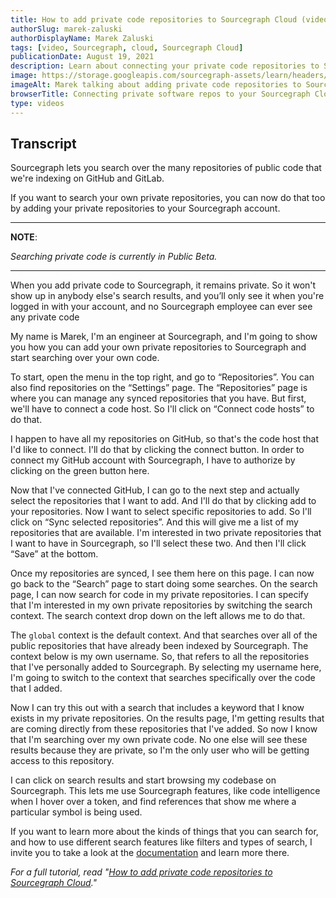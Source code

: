 ```yaml
---
title: How to add private code repositories to Sourcegraph Cloud (video)
authorSlug: marek-zaluski
authorDisplayName: Marek Zaluski
tags: [video, Sourcegraph, cloud, Sourcegraph Cloud]
publicationDate: August 19, 2021
description: Learn about connecting your private code repositories to Sourcegraph Cloud and searching your own code.
image: https://storage.googleapis.com/sourcegraph-assets/learn/headers/how-to-add-private-code-to-sourcegraph-thumbnail.jpg
imageAlt: Marek talking about adding private code repositories to Sourcegraph Cloud.
browserTitle: Connecting private software repos to your Sourcegraph Cloud account
type: videos
---
```


<EmbeddedYoutubeVideo id="f4jEXHn3T74" />

## Transcript

Sourcegraph lets you search over the many repositories of public code that we're indexing on GitHub and GitLab.

If you want to search your own private repositories, you can now do that too by adding your private repositories to your Sourcegraph account.

---

**NOTE**:

_Searching private code is currently in Public Beta._

---

When you add private code to Sourcegraph, it remains private. So it won't show up in anybody else's search results, and you’ll only see it when you're logged in with your account, and no Sourcegraph employee can ever see any private code

My name is Marek, I'm an engineer at Sourcegraph, and I'm going to show you how you can add your own private repositories to Sourcegraph and start searching over your own code.

To start, open the menu in the top right, and go to “Repositories”. You can also find repositories on the “Settings” page. The “Repositories” page is where you can manage any synced repositories that you have. But first, we'll have to connect a code host. So I'll click on “Connect code hosts” to do that.

I happen to have all my repositories on GitHub, so that's the code host that I'd like to connect. I'll do that by clicking the connect button. In order to connect my GitHub account with Sourcegraph, I have to authorize by clicking on the green button here.

Now that I've connected GitHub, I can go to the next step and actually select the repositories that I want to add. And I'll do that by clicking add to your repositories. Now I want to select specific repositories to add. So I'll click on “Sync selected repositories”. And this will give me a list of my repositories that are available. I'm interested in two private repositories that I want to have in Sourcegraph, so I'll select these two. And then I'll click “Save” at the bottom.

Once my repositories are synced, I see them here on this page. I can now go back to the “Search” page to start doing some searches. On the search page, I can now search for code in my private repositories. I can specify that I'm interested in my own private repositories by switching the search context. The search context drop down on the left allows me to do that.

The `global` context is the default context. And that searches over all of the public repositories that have already been indexed by Sourcegraph. The context below is my own username. So, that refers to all the repositories that I've personally added to Sourcegraph. By selecting my username here, I'm going to switch to the context that searches specifically over the code that I added.

Now I can try this out with a search that includes a keyword that I know exists in my private repositories. On the results page, I'm getting results that are coming directly from these repositories that I've added. So now I know that I'm searching over my own private code. No one else will see these results because they are private, so I'm the only user who will be getting access to this repository.

I can click on search results and start browsing my codebase on Sourcegraph. This lets me use Sourcegraph features, like code intelligence when I hover over a token, and find references that show me where a particular symbol is being used.

If you want to learn more about the kinds of things that you can search for, and how to use different search features like filters and types of search, I invite you to take a look at the [documentation](https://docs.sourcegraph.com/) and learn more there.

_For a full tutorial, read "[How to add private code repositories to Sourcegraph Cloud](/how-to-add-private-code-repositories-to-sourcegraph)."_